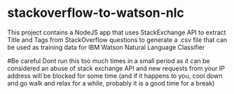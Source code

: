 # stackoverflow-to-watson-nlc

This project contains a NodeJS app that uses StackExchange API to extract Title and Tags from StackOverflow questions to generate a .csv file that can be used as training data for IBM Watson Natural Language Classifier

#Be careful
Dont run this too much times in a small period as it can be considered an abuse of stack exchange API and new requests from your IP address will be blocked for some time (and if it happens to you, cool down and go walk and relax for a while, probably it is a good time for a break)
